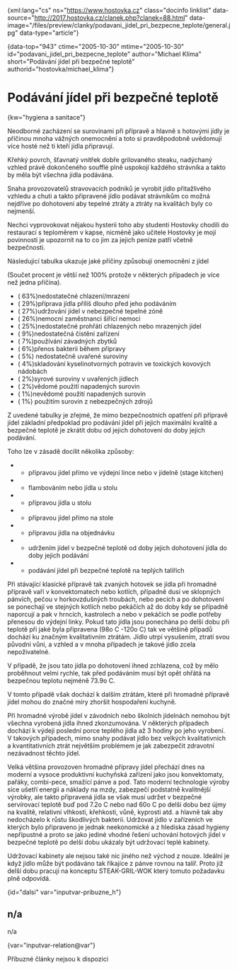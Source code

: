 
{xml:lang="cs" ns="https://www.hostovka.cz" class="docinfo linklist" data-source="http://2017.hostovka.cz/clanek.php?clanek=88.html" data-image="/files/preview/clanky/podavani\_jidel\_pri\_bezpecne\_teplote/general.jpg" data-type="article"}

{data-top="943" ctime="2005-10-30" mtime="2005-10-30" id="podavani\_jidel\_pri\_bezpecne\_teplote" author="Michael Klíma" short="Podávání jídel při bezpečné teplotě" authorid="hostovka/michael_klima"}

# Podávání jídel při bezpečné teplotě

<!-- generated attribute kw by user_updatekw.sh on 2020-07-05, do not edit -->

{kw="hygiena a sanitace"}

Neodborné zacházení se surovinami při přípravě a hlavně s hotovými jídly je příčinou mnoha vážných onemocnění a toto si pravděpodobně uvědomují více hosté než ti kteří jídla připravují.

Křehký povrch, šťavnatý vnitřek dobře grilovaného steaku, nadýchaný vzhled právě dokončeného soufflé plně uspokojí každého strávníka a takto by měla být všechna jídla podávána.

Snaha provozovatelů stravovacích podniků je vyrobit jídlo přitažlivého vzhledu a chuti a takto připravené jídlo podávat strávníkům co možná nejdříve po dohotovení aby tepelné ztráty a ztráty na kvalitách byly co nejmenší.

Nechci vyprovokovat nějakou hysterii toho aby studenti Hostovky chodili do restaurací s teploměrem v kapse, nicméně jako učitele Hostovky je mojí povinností je upozornit na to co jim za jejich peníze patří včetně bezpečnosti.

Následujicí tabulka ukazuje jaké příčiny způsobují onemocnění z jídel

(Součet procent je větší než 100% protože v některých případech je více než jedna příčina).

  * ( 63%)nedostatečné chlazení/mrazení
  * ( 29%)příprava jídla příliš dlouho před jeho podáváním
  * ( 27%)udržování jídel v nebezpečné tepelné zóně
  * ( 26%)nemocní zaměstnanci šířící nemoci
  * ( 25%)nedostatečné prohřátí chlazených nebo mrazených jídel
  * ( 9%)nedostatečná čistění zařízení
  * ( 7%)používání závadných zbytků
  * ( 6%)přenos bakterii během přípravy
  * ( 5%) nedostatečně uvařené suroviny
  * ( 4%)skladování kyselinotvorných potravin ve toxických kovových nádobách
  * ( 2%)syrové suroviny v uvařených jídlech
  * ( 2%)vědomé použití napadených surovin
  * ( 1%)nevědomé použití napadených surovin
  * ( 1%) použitím surovin z nebezpečných zdrojů

Z uvedené tabulky je zřejmé, že mimo bezpečnostních opatření při přípravě jídel základní předpoklad pro podávání jídel při jejich maximální kvalitě a bezpečné teplotě je zkrátit dobu od jejich dohotovení do doby jejich podávání.

Toho lze v zásadě docílit několika způsoby:

  * - přípravou jídel přímo ve výdejní lince nebo v jídelně (stage kitchen)
  * - flambováním nebo jídla u stolu
  * - přípravou jídla u stolu
  * - přípravou jídel přímo na stole
  * - přípravou jídla na objednávku
  * - udržením jídel v bezpečné teplotě od doby jejich dohotovení jídla do doby jejich podávání
  * - podávání jídel při bezpečné teplotě na teplých talířích

Při stávající klasické přípravě tak zvaných hotovek se jídla při hromadné přípravě vaří v konvektomatech nebo kotlích, případně dusí ve sklopných pánvích, pečou v horkovzdušných troubách, nebo pecích a po dohotovení se ponechají ve stejných kotlích nebo pekáčích až do doby kdy se případně naporcují a pak v hrncích, kastrolech a nebo v pekáčích se podle potřeby přenesou do výdejní linky. Pokud tato jídla jsou ponechána po delší dobu při teplotě při jaké byla připravena (98o C -120o C) tak ve většině případů dochází ku značným kvalitativním ztrátám. Jídlo utrpí vysušením, ztratí svou původní vůni, a vzhled a v mnoha případech je takové jídlo zcela nepoživatelné.

V případě, že jsou tato jídla po dohotovení ihned zchlazena, což by mělo proběhnout velmi rychle, tak před podáváním musí být opět ohřátá na bezpečnou teplotu nejméně 73.9o C.

V tomto případě však dochází k dalším ztrátám, které při hromadné přípravě jídel mohou do značné míry zhoršit hospodaření kuchyně.

Při hromadné výrobě jídel v závodních nebo školních jídelnách nemohou být všechna vyrobená jídla ihned zkonzumována. V některých případech dochází k výdeji poslední porce teplého jídla až 3 hodiny po jeho vyrobení. V takových případech, mimo snahy podávat jídlo bez velkých kvalitativních a kvantitativních ztrát největším problémem je jak zabezpečit zdravotní nezávadnost těchto jídel.

Velká většina provozoven hromadné přípravy jídel přechází dnes na moderní a vysoce produktivní kuchyňská zařízení jako jsou konvektomaty, pařáky, combi-pece, smažící pánve a pod. Tato moderní technologie výroby sice ušetří energii a náklady na mzdy, zabezpečí podstatně kvalitnější výrobky, ale takto připravená jídla se však musí udržet v bezpečné servírovací teplotě buď pod 7.2o C nebo nad 60o C po delší dobu bez újmy na kvalitě, relativní vlhkosti, křehkosti, vůně, kyprosti atd. a hlavně tak aby nedocházelo k růstu škodlivých bakterii. Udržovat jídlo v zařízeních ve kterých bylo připraveno je jednak neekonomické a z hlediska zásad hygieny nepřípustné a proto se jako jediné vhodné řešení uchování hotových jídel v bezpečné teplotě po delší dobu ukázaly být udržovací teplé kabinety.

Udržovací kabinety ale nejsou také nic jiného než východ z nouze. Ideální je když jídlo může být podáváno tak říkajíce z pánve rovnou na talíř. Proto již delší dobu pracuji na konceptu STEAK-GRIL-WOK který tomuto požadavku plně odpovídá.

{id="dalsi" var="inputvar-pribuzne_h"}

## n/a

n/a

{var="inputvar-relation@var"}

Příbuzné články nejsou k dispozici

